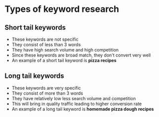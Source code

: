 # Types of keyword research

## Short tail keywords

- These keywords are not specific
- They consist of less than 3 words
- They have high search volume and high competition
- Since these keywords are broad match, they don't convert very well
- An example of a short tail keyword is **pizza recipes**

## Long tail keywords

- These keywords are very specific
- They consist of more than 3 words
- They have relatively low less search volume and competition
- This will bring in quality  traffic leading to higher conversion rate
- An example of a long tail keyword is **homemade pizza dough recipes**